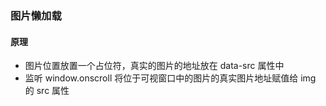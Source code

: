 ### 图片懒加载

#### 原理

* 图片位置放置一个占位符，真实的图片的地址放在 data-src 属性中
* 监听 window.onscroll 将位于可视窗口中的图片的真实图片地址赋值给 img 的 src 属性





